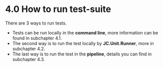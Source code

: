 # 4.0 How to run test-suite

There are 3 ways to run tests.  
- Tests can be run locally in the **command line**, more information can be found in subchapter 4.1.
- The second way is to run the test locally by **JC.Unit.Runner**, more in subchapter 4.2.
- The last way is to run the test in the **pipeline**, details you can find in subchapter 4.3.